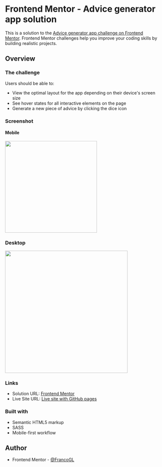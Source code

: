 # Frontend Mentor - Advice generator app solution

This is a solution to the [Advice generator app challenge on Frontend Mentor](https://www.frontendmentor.io/challenges/advice-generator-app-QdUG-13db). Frontend Mentor challenges help you improve your coding skills by building realistic projects.

## Overview

### The challenge

Users should be able to:

- View the optimal layout for the app depending on their device's screen size
- See hover states for all interactive elements on the page
- Generate a new piece of advice by clicking the dice icon

### Screenshot

#### Mobile

<img src="https://user-images.githubusercontent.com/66887467/229364172-c649f36d-68f2-4b8f-838f-1097898fdfdc.png" width="300px">

### Desktop

<img src="https://user-images.githubusercontent.com/66887467/229364118-485084ad-fee1-4335-800e-6b95f92f6f0d.png" width="400px">

### Links

- Solution URL: [Frontend Mentor](#)
- Live Site URL: [Live site with GitHub pages](https://francogl.github.io/FEMC-advice-generator-app/)

### Built with

- Semantic HTML5 markup
- SASS
- Mobile-first workflow

## Author

- Frontend Mentor - [@FrancoGL](https://www.frontendmentor.io/profile/FrancoGL)
